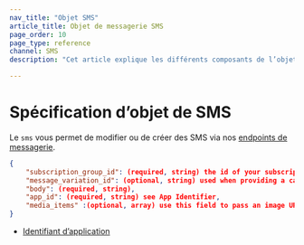 ```yaml
---
nav_title: "Objet SMS"
article_title: Objet de messagerie SMS
page_order: 10
page_type: reference
channel: SMS
description: "Cet article explique les différents composants de l’objet SMS de Braze."

---
```

# Spécification d’objet de SMS

Le `sms` vous permet de modifier ou de créer des SMS via nos [endpoints de messagerie]({{site.baseurl}}/api/endpoints/messaging).

```json
{
    "subscription_group_id": (required, string) the id of your subscription group,
    "message_variation_id": (optional, string) used when providing a campaign_id to specify which message variation this message should be tracked under,
    "body": (required, string),
    "app_id": (required, string) see App Identifier,
    "media_items" :(optional, array) use this field to pass an image URL in an MMS to send an image with your message.    
}
```

- [Identifiant d’application]({{site.baseurl}}/api/api_key#the-app-identifier-api-key)